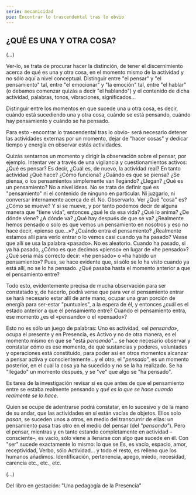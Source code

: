 ```yaml
---
serie: mecanicidad
pie: Encontrar lo trascendental tras lo obvio
---
```


## ¿QUÉ ES UNA Y OTRA COSA?

(…)

Ver-lo, se trata de procurar hacer la distinción, de tener el discernimiento acerca de qué es una y otra cosa, en el momento mismo de la actividad y no sólo aquí a nivel conceptual. Distinguir entre "el pensar" y "el pensamiento" tal, entre "el emocionar" y "la emoción" tal, entre "el hablar" (o debamos comenzar quizás a decir "el hablando") y el contenido de dicha actividad, palabras, tonos, vibraciones, significados…

Distinguir entre los momentos en que sucede una u otra cosa, es decir, cuándo está sucediendo una y otra cosa, cuándo se está pensando, cuándo hay pensamiento y cuándo se ha pensado.

Para esto -encontrar lo trascendental tras lo obvio- será necesario detener las actividades externas por un momento, dejar de "hacer cosas" y dedicar tiempo y energía en observar estás actividades.

Quizás sentarnos un momento y dirigir la observación sobre el pensar, por ejemplo. Intentar ver a través de una vigilancia y cuestionamientos activos:
¿Qué es pensar? Es decir, ¿Cuál es, de nuevo, la actividad real? En tanto actividad ¿Qué hace? ¿Cómo funciona? ¿Cuándo es que se piensa? ¿Se piensa, o los pensamientos simplemente van llegando? ¿Llegan? ¿Qué es un pensamiento? No a nivel ideas. No se trata de definir qué es "pensamiento" ni el contenido de ninguno en particular. Ni juzgarlo, ni conversar internamente acerca de él. No. Observarlo. Ver ¿Qué "cosa" es? ¿Cómo se mueve? Y si se mueve, y por tanto podemos decir de alguna manera que "tiene vida", entonces ¿qué le da esa vida? ¿Qué lo anima? ¿De dónde viene? ¿A dónde va? ¿Qué hay después de que se va? ¿Realmente hemos pensado o solo es que vemos un pensamiento en nosotros y eso no hace decir, «pienso que…»? ¿Cuándo entra el pensamiento? ¿Realmente estamos allí para verlo entrar o lo vemos casi cuando ya ha pasado? Véase que allí se usa la palabra «pasado». No es aleatorio. Cuando ha pasado, si ya ha pasado, ¿Cómo es que decimos «pienso» en lugar de «he pensado»? ¿Qué sería más correcto decir: «he pensado» o «ha habido un pensamiento»? Pues, se hace evidente que, si sólo se lo ha visto cuando ya está allí, no se lo ha pensado. ¿Qué pasaba hasta el momento anterior a que el pensamiento entre?

Todo esto, evidentemente precisa de mucha observación para ser constatado y, de hacerlo, podrá verse que para ver el pensamiento entrar se hará necesario estar allí de ante mano, ocupar una gran porción de energía para ser-estar "puntuales", a la espera de él, y entonces ¿cuál es el estado anterior a que el pensamiento entre? Cuando el pensamiento entra, ese momento ¿es el «pensando» o el «pensado»?

Esto no es sólo un juego de palabras: Uno es actividad, «el _pensando_», ocupa el presente y en Presencia, es Activo y no de otra manera, es el momento mismo en que se "está _pensando_"… se hace necesario observar y constatar cómo es ese momento, de qué sustancias y poderes, voluntades y operaciones está constituido, para poder así en otros momentos alcanzar a pensar activa y conscientemente…y el otro, el "_pensado_", es un momento posterior, en el cual la cosa ya ha sucedido y no se la ha realizado. Se ha "llegado" un momento después, y se "ve" que algo se "ha pensado".

Es tarea de la investigación revisar si es que antes de que el pensamiento entre se estaba realmente pensando y _qué es lo que se hace cuando realmente se lo hace_.

Quien se ocupe de adentrarse podrá constatar, en lo sucesivo y de la mano de su andar, que las actividades en sí están vacías de objetos. Ellos solo _pasan_, se suceden unos a otros, en medio del transcurrir de ellas: un pensamiento pasa tras otro en el medio del pensar (del _"pensando"_). Pero el pensar, mientras y en tanto estando completamente en actividad –consciente–, es vacío, sólo viene a llenarse con algo que sucede en él.
Con "ser" sucede exactamente lo mismo: lo que se Es, es vacío, espacio, amor, receptividad, Verbo, sólo Actividad… y todo el resto, es relleno que los humanos añadimos. Identificación, pertenencia, apego, miedo, necesidad, carencia etc., etc., etc.

(...)

Del libro en gestación: "Una pedagogía de la Presencia"
